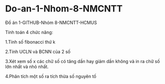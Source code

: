 # Do-an-1-Nhom-8-NMCNTT
Đồ án 1-GITHUB-Nhóm 8-NMCNTT-HCMUS

Tính toán 4 chức năng: 

1.Tính số fibonacci thứ k

2.Tính UCLN và BCNN của 2 số

3.Xét xem số x các chữ số có tăng dần hay giảm dần không và in ra chữ số lớn nhất và nhỏ nhất.

4.Phân tích một số ra tích thừa số nguyên tố

